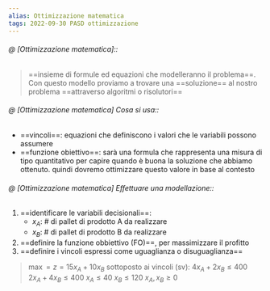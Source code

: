 ```yaml
---
alias: Ottimizzazione matematica
tags: 2022-09-30 PASD ottimizzazione
---
```


###### @ [Ottimizzazione matematica]::
> ==insieme di formule ed equazioni che modelleranno il problema==. Con questo modello proviamo a trovare una ==soluzione== al nostro problema ==attraverso algoritmi o risolutori==


###### @ [Ottimizzazione matematica] Cosa si usa::
- ==vincoli==: equazioni che definiscono i valori che le variabili possono assumere
- ==funzione obiettivo==: sarà una formula che rappresenta una misura di tipo quantitativo per capire quando è buona la soluzione che abbiamo ottenuto. quindi dovremo ottimizzare questo valore in base al contesto


###### @ [Ottimizzazione matematica] Effettuare una modellazione::
1. ==identificare le variabili decisionali==:
	- $x_A$: \# di pallet di prodotto A da realizzare
	- $x_B$: \# di pallet di prodotto B da realizzare
2. ==definire la funzione obbiettivo (FO)==, per massimizzare il profitto
3. ==definire i vincoli espressi come uguaglianza o disuguaglianza==
<!--ID: 1670766972477-->


> $\max = z = 15x_A+10x_B$
> sottoposto ai vincoli (sv):
> $4x_A+2x_B \leq 400$
> $2x_A+4x_B \leq 400$
> $x_A \leq 40$
> $x_B \leq 120$
> $x_A, x_B \geq 0$